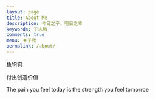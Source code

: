 ```yaml
---
layout: page
title: About Me
description: 今日之辛，明日之幸
keywords: 于志鹏
comments: true
menu: 关于我
permalink: /about/
---
```


鱼狗狗

付出创造价值

The pain you feel today is the strength you feel tomorroe


